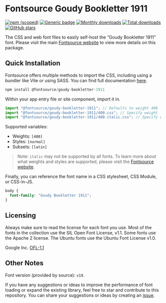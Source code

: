 # Fontsource Goudy Bookletter 1911

[![npm (scoped)](https://img.shields.io/npm/v/@fontsource/goudy-bookletter-1911?color=brightgreen)](https://www.npmjs.com/package/@fontsource/goudy-bookletter-1911) [![Generic badge](https://img.shields.io/badge/fontsource-passing-brightgreen)](https://github.com/fontsource/fontsource) [![Monthly downloads](https://badgen.net/npm/dm/@fontsource/goudy-bookletter-1911)](https://github.com/fontsource/fontsource) [![Total downloads](https://badgen.net/npm/dt/@fontsource/goudy-bookletter-1911)](https://github.com/fontsource/fontsource) [![GitHub stars](https://img.shields.io/github/stars/fontsource/fontsource.svg?style=social&label=Star)](https://github.com/fontsource/fontsource/stargazers)

The CSS and web font files to easily self-host the “Goudy Bookletter 1911” font. Please visit the main [Fontsource website](https://fontsource.org/fonts/goudy-bookletter-1911) to view more details on this package.

## Quick Installation

Fontsource offers multiple methods to import the CSS, including using a bundler like Vite or using SASS. You can find full documentation [here](https://fontsource.org/docs/getting-started/introduction).

```javascript
npm install @fontsource/goudy-bookletter-1911
```

Within your app entry file or site component, import it in.

```javascript
import "@fontsource/goudy-bookletter-1911"; // Defaults to weight 400
import "@fontsource/goudy-bookletter-1911/400.css"; // Specify weight
import "@fontsource/goudy-bookletter-1911/400-italic.css"; // Specify weight and style
```

Supported variables:
- Weights: `[400]`
- Styles: `[normal]`
- Subsets: `[latin]`

> Note: `italic` may not be supported by all fonts. To learn more about what weights and styles are supported, please visit the [Fontsource website](https://fontsource.org/fonts/goudy-bookletter-1911).

Finally, you can reference the font name in a CSS stylesheet, CSS Module, or CSS-in-JS.

```css
body {
  font-family: "Goudy Bookletter 1911";
}
```

## Licensing
Always make sure to read the license for each font you use. Most of the fonts in the collection use the SIL Open Font License, v1.1. Some fonts use the Apache 2 license. The Ubuntu fonts use the Ubuntu Font License v1.0.

Google Inc.
[OFL-1.1](http://scripts.sil.org/OFL)

## Other Notes
Font version (provided by source): `v19`.

If you have any suggestions or ideas to improve the performance of font loading or expand the existing library, feel free to star and contribute to this repository. You can share your suggestions or ideas by creating an [issue](https://github.com/fontsource/fontsource/issues).